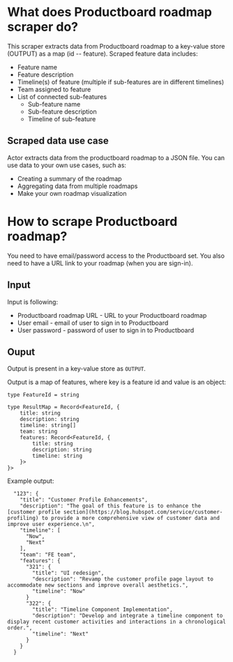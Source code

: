 # What does Productboard roadmap scraper do?
This scraper extracts data from Productboard roadmap to a key-value store (OUTPUT) as a map (id -- feature).
Scraped feature data includes:
 - Feature name
 - Feature description
 - Timeline(s) of feature (multiple if sub-features are in different timelines)
 - Team assigned to feature
 - List of connected sub-features
   - Sub-feature name
   - Sub-feature description
   - Timeline of sub-feature

## Scraped data use case
Actor extracts data from the productboard roadmap to a JSON file.
You can use data to your own use cases, such as:
- Creating a summary of the roadmap
- Aggregating data from multiple roadmaps
- Make your own roadmap visualization


# How to scrape Productboard roadmap?
You need to have email/password access to the Productboard set.
You also need to have a URL link to your roadmap (when you are sign-in).

## Input
Input is following:
- Productboard roadmap URL - URL to your Productboard roadmap
- User email - email of user to sign in to Productboard
- User password - password of user to sign in to Productboard

## Ouput
Output is present in a key-value store as `OUTPUT`.

Output is a map of features, where key is a feature id and value is an object:
```
type FeatureId = string

type ResultMap = Record<FeatureId, {
    title: string
    description: string
    timeline: string[]
    team: string
    features: Record<FeatureId, {
        title: string
        description: string
        timeline: string
    }>
}>

```

Example output:
```
  "123": {
    "title": "Customer Profile Enhancements",
    "description": "The goal of this feature is to enhance the [customer profile section](https://blog.hubspot.com/service/customer-profiling) to provide a more comprehensive view of customer data and improve user experience.\n",
    "timeline": [
      "Now",
      "Next"
    ],
    "team": "FE team",
    "features": {
      "321": {
        "title": "UI redesign",
        "description": "Revamp the customer profile page layout to accommodate new sections and improve overall aesthetics.",
        "timeline": "Now"
      }
      "322": {
        "title": "Timeline Component Implementation",
        "description": "Develop and integrate a timeline component to display recent customer activities and interactions in a chronological order.",
        "timeline": "Next"
      }
    }
  }
```
